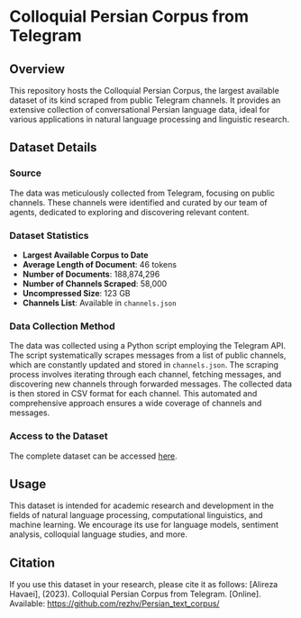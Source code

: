 # Colloquial Persian Corpus from Telegram

## Overview
This repository hosts the Colloquial Persian Corpus, the largest available dataset of its kind scraped from public Telegram channels. It provides an extensive collection of conversational Persian language data, ideal for various applications in natural language processing and linguistic research.

## Dataset Details

### Source
The data was meticulously collected from Telegram, focusing on public channels. These channels were identified and curated by our team of agents, dedicated to exploring and discovering relevant content.

### Dataset Statistics
- **Largest Available Corpus to Date**
- **Average Length of Document**: 46 tokens
- **Number of Documents**: 188,874,296
- **Number of Channels Scraped**: 58,000
- **Uncompressed Size**: 123 GB
- **Channels List**: Available in `channels.json`

### Data Collection Method
The data was collected using a Python script employing the Telegram API. The script systematically scrapes messages from a list of public channels, which are constantly updated and stored in `channels.json`. The scraping process involves iterating through each channel, fetching messages, and discovering new channels through forwarded messages. The collected data is then stored in CSV format for each channel. This automated and comprehensive approach ensures a wide coverage of channels and messages.

### Access to the Dataset
The complete dataset can be accessed [here](https://drive.google.com/drive/folders/1gbNf9tnpld4UXdpp-AXW7S_QhTcccxEx?usp=sharing).

## Usage
This dataset is intended for academic research and development in the fields of natural language processing, computational linguistics, and machine learning. We encourage its use for language models, sentiment analysis, colloquial language studies, and more.

## Citation
If you use this dataset in your research, please cite it as follows:
[Alireza Havaei], (2023). Colloquial Persian Corpus from Telegram. [Online]. Available: https://github.com/rezhv/Persian_text_corpus/
